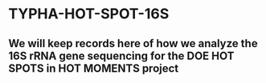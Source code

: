 # TYPHA-HOT-SPOT-16S

## We will keep records here of how we analyze the 16S rRNA gene sequencing for the DOE HOT SPOTS in HOT MOMENTS project
